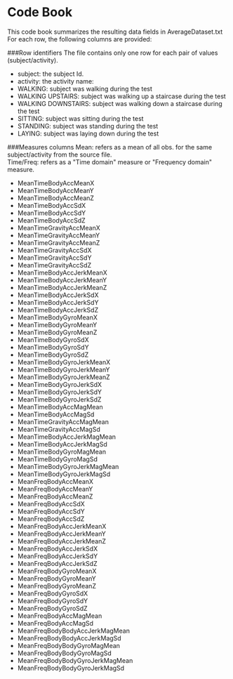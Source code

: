 # Code Book
This code book summarizes the resulting data fields in AverageDataset.txt<br>
For each row, the following columns are provided:

###Row identifiers
The file contains only one row for each pair of values (subject/activity).
- subject: the subject Id.
- activity: the  activity name:
 - WALKING: subject was walking during the test
 - WALKING UPSTAIRS: subject was walking up a staircase during the test
 - WALKING DOWNSTAIRS: subject was walking down a staircase during the test
 - SITTING: subject was sitting during the test
 - STANDING: subject was standing during the test
 - LAYING: subject was laying down during the test

###Measures columns
Mean: refers as a mean of all obs. for the same subject/activity from the source file.<br>
Time/Freq: refers as a "Time domain" measure or "Frequency domain" measure.
- MeanTimeBodyAccMeanX
- MeanTimeBodyAccMeanY 
- MeanTimeBodyAccMeanZ 
- MeanTimeBodyAccSdX 
- MeanTimeBodyAccSdY 
- MeanTimeBodyAccSdZ 
- MeanTimeGravityAccMeanX 
- MeanTimeGravityAccMeanY 
- MeanTimeGravityAccMeanZ 
- MeanTimeGravityAccSdX 
- MeanTimeGravityAccSdY 
- MeanTimeGravityAccSdZ 
- MeanTimeBodyAccJerkMeanX 
- MeanTimeBodyAccJerkMeanY 
- MeanTimeBodyAccJerkMeanZ 
- MeanTimeBodyAccJerkSdX 
- MeanTimeBodyAccJerkSdY 
- MeanTimeBodyAccJerkSdZ 
- MeanTimeBodyGyroMeanX 
- MeanTimeBodyGyroMeanY 
- MeanTimeBodyGyroMeanZ 
- MeanTimeBodyGyroSdX 
- MeanTimeBodyGyroSdY 
- MeanTimeBodyGyroSdZ 
- MeanTimeBodyGyroJerkMeanX 
- MeanTimeBodyGyroJerkMeanY 
- MeanTimeBodyGyroJerkMeanZ 
- MeanTimeBodyGyroJerkSdX 
- MeanTimeBodyGyroJerkSdY 
- MeanTimeBodyGyroJerkSdZ 
- MeanTimeBodyAccMagMean 
- MeanTimeBodyAccMagSd 
- MeanTimeGravityAccMagMean 
- MeanTimeGravityAccMagSd 
- MeanTimeBodyAccJerkMagMean 
- MeanTimeBodyAccJerkMagSd 
- MeanTimeBodyGyroMagMean 
- MeanTimeBodyGyroMagSd 
- MeanTimeBodyGyroJerkMagMean 
- MeanTimeBodyGyroJerkMagSd 
- MeanFreqBodyAccMeanX 
- MeanFreqBodyAccMeanY 
- MeanFreqBodyAccMeanZ 
- MeanFreqBodyAccSdX 
- MeanFreqBodyAccSdY 
- MeanFreqBodyAccSdZ 
- MeanFreqBodyAccJerkMeanX 
- MeanFreqBodyAccJerkMeanY 
- MeanFreqBodyAccJerkMeanZ 
- MeanFreqBodyAccJerkSdX 
- MeanFreqBodyAccJerkSdY 
- MeanFreqBodyAccJerkSdZ 
- MeanFreqBodyGyroMeanX 
- MeanFreqBodyGyroMeanY 
- MeanFreqBodyGyroMeanZ 
- MeanFreqBodyGyroSdX 
- MeanFreqBodyGyroSdY 
- MeanFreqBodyGyroSdZ 
- MeanFreqBodyAccMagMean 
- MeanFreqBodyAccMagSd 
- MeanFreqBodyBodyAccJerkMagMean 
- MeanFreqBodyBodyAccJerkMagSd 
- MeanFreqBodyBodyGyroMagMean 
- MeanFreqBodyBodyGyroMagSd 
- MeanFreqBodyBodyGyroJerkMagMean 
- MeanFreqBodyBodyGyroJerkMagSd